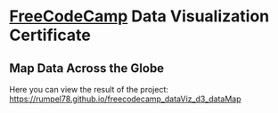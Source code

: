 # [FreeCodeCamp](https://www.freecodecamp.com) Data Visualization Certificate
##  Map Data Across the Globe

Here you can view the result of the project: https://rumpel78.github.io/freecodecamp_dataViz_d3_dataMap
